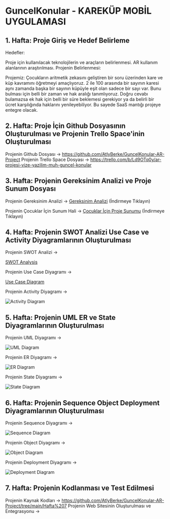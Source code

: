 # GuncelKonular - KAREKÜP MOBİL UYGULAMASI


## 1. Hafta: Proje Giriş ve Hedef Belirleme
Hedefler:

Proje için kullanılacak teknolojilerin ve araçların belirlenmesi.
AR kullanım alanlarının araştırılması.
Projenin Belirlenmesi:

Projemiz:
Çocukların aritmetik zekasını geliştiren bir soru üzerinden kare ve küp kavramını öğretmeyi amaçlıyoruz. 2 ile 100 arasında bir sayının karesi aynı zamanda başka bir sayının küpüyle eşit olan sadece bir sayı var.
Bunu bulması için belli bir zaman ve hak aralığı tanımlıyoruz.
Doğru cevabı bulamazsa ek hak için belli bir süre beklemesi gerekiyor ya da belirli bir ücret karşılığında haklarını yenileyebiliyor.
Bu sayede SaaS mantığı projeye entegre olacak.


## 2. Hafta: Proje İçin Github Dosyasının Oluşturulması ve Projenin Trello Space'inin Oluşturulması
Projenin Github Dosyası       -> https://github.com/AtlyBerke/GuncelKonular-AR-Project
Projenin Trello Space Dosyası -> https://trello.com/b/Ld9OTq0y/ar-projesi-vize-yazilim-muh-guncel-konular

## 3. Hafta: Projenin Gereksinim Analizi ve Proje Sunum Dosyası
Projenin Gereksinim Analizi -> 
[Gereksinim Analizi](<Hafta 3/Projenin Gereksinim Analizi/KareKüp_Gereksinim_Analizi.docx>) (İndirmeye Tıklayın)

Projenin Çocuklar İçin Sunum Hali -> [Çocuklar İçin Proje Sunumu](<Hafta 3/Projenin Gereksinim Analiz Sunumu - Çocuklar İçin/Pixel Gereksinim Analizi Sunumu-KareKüp Uygulaması.pdf>) (İndirmeye Tıklayın)


## 4. Hafta: Projenin SWOT Analizi Use Case ve Activity Diyagramlarının Oluşturulması

Projenin SWOT Analizi ->

[SWOT Analysis](<Hafta 4/Projenin Swot Analizi/SWOT_Analizi.pdf>)

Projenin Use Case Diyagramı ->

[Use Case Diagram](<Hafta 4/Projenin Use-Case Diyagramı/Use-Case_Diagram.pdf>)

Projenin Activity Diyagramı ->

![Activity Diagram](<Hafta 4/Projenin Activity Diyagramı/Activitiy_Diagram.png>)

## 5. Hafta: Projenin UML ER ve State Diyagramlarının Oluşturulması

Projenin UML Diyagramı ->

![UML Diagram](<Hafta 5/Projenin UML Diyagramı/UML_Diagram.png>)

Projenin ER Diyagramı ->

![ER Diagram](<Hafta 5/Projenin ER Diyagramı/ER_Diagram.png>)

Projenin State Diyagramı ->

![State Diagram](<Hafta 5/Projenin State Diyagramı/State_Diagram.png>)

## 6. Hafta: Projenin Sequence Object Deployment Diyagramlarının Oluşturulması

Projenin Sequence Diyagramı -> 

![Sequence Diagram](<Hafta 6/Projenin Sequence Diyagramı/Sequence_Diagram.png>)


Projenin Object Diyagramı -> 

![Object Diagram](<Hafta 6/Projenin Object Diyagramı/Object_Diagram.png>)


Projenin Deployment Diyagramı ->

![Deployment Diagram](<Hafta 6/Projenin Deployment Diyagramı/Deployment_diagram.png>)

## 7. Hafta: Projenin Kodlanması ve Test Edilmesi
Projenin Kaynak Kodları -> https://github.com/AtlyBerke/GuncelKonular-AR-Project/tree/main/Hafta%207
Projenin Web Sitesinin Oluşturulması ve Entegrasyonu ->


